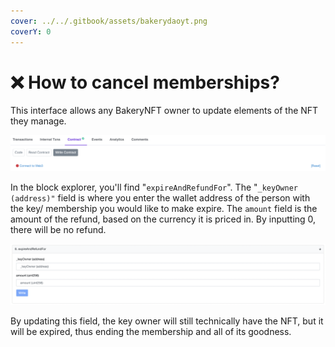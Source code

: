 ```yaml
---
cover: ../../.gitbook/assets/bakerydaoyt.png
coverY: 0
---
```


# ❌ How to cancel memberships?

This interface allows any BakeryNFT owner to update elements of the NFT they manage.

![Etherscan Write Contract](../../.gitbook/assets/writee.png)

In the block explorer, you'll find "`expireAndRefundFor`". The "`_keyOwner (address)"` field is where you enter the wallet address of the person with the key/ membership you would like to make expire. The `amount` field is the amount of the refund, based on the currency it is priced in. By inputting 0, there will be no refund.

![BakeryNFT Expire Function](../../.gitbook/assets/expireee.png)

By updating this field, the key owner will still technically have the NFT, but it will be expired, thus ending the membership and all of its goodness.

